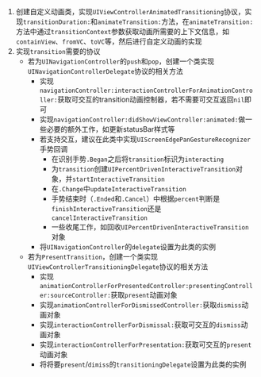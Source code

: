 1. 创建自定义动画类，实现`UIViewControllerAnimatedTransitioning`协议，实现`transitionDuration:`和`animateTransition:`方法，在`animateTransition:`方法中通过`transitionContext`参数获取动画所需要的上下文信息，如`containView`、`fromVC`、`toVC`等，然后进行自定义动画的实现
2. 实现`transition`需要的协议
	- 若为`UINavigationController`的`push`和`pop`，创建一个类实现`UINavigationControllerDelegate`协议的相关方法
		- 实现`navigationController:interactionControllerForAnimationController:`获取可交互的transition动画控制器，若不需要可交互返回`nil`即可
		- 实现`navigationController:didShowViewController:animated:`做一些必要的额外工作，如更新statusBar样式等
		- 若支持交互，建议在此类中实现`UIScreenEdgePanGestureRecognizer`手势回调
			- 在识别手势`.Began`之后将`transition`标识为`interacting`
			- 为`transition`创建`UIPercentDrivenInteractiveTransition`对象，并`startInteractiveTransition`
			- 在`.Change`中`updateInteractiveTransition`
			- 手势结束时（`.Ended`和`.Cancel`）中根据`percent`判断是`finishInteractiveTransition`还是`cancelInteractiveTransition`
			- 一些收尾工作，如回收`UIPercentDrivenInteractiveTransition`对象
		- 将`UINavigationController`的`delegate`设置为此类的实例
	- 若为`PresentTransition`，创建一个类实现`UIViewControllerTransitioningDelegate`协议的相关方法
		- 实现`animationControllerForPresentedController:presentingController:sourceController:`获取`present`动画对象
		- 实现`animationControllerForDismissedController:`获取`dismiss`动画对象
		- 实现`interactionControllerForDismissal:`获取可交互的`dismiss`动画对象
		- 实现`interactionControllerForPresentation:`获取可交互的`present`动画对象
		- 将将要`present`/`dimiss`的`transitioningDelegate`设置为此类的实例